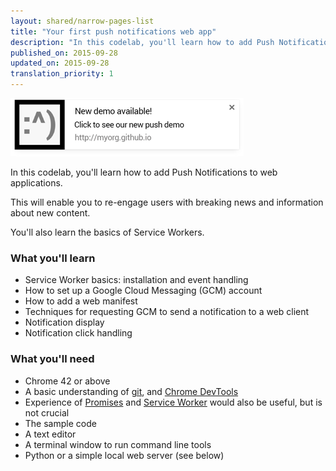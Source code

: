 ```yaml
---
layout: shared/narrow-pages-list
title: "Your first push notifications web app"
description: "In this codelab, you'll learn how to add Push Notifications to web applications. This will enable you to re-engage users with breaking news and information about new content."
published_on: 2015-09-28
updated_on: 2015-09-28
translation_priority: 1
---
```


<img src="images/image00.png" width="373" height="93" alt="Screenshot of push notification" />

In this codelab, you'll learn how to add Push Notifications to web applications.

This will enable you to re-engage users with breaking news and information about
new content.

You'll also learn the basics of Service Workers.

### What you'll learn

* Service Worker basics: installation and event handling
* How to set up a Google Cloud Messaging (GCM) account
* How to add a web manifest
* Techniques for requesting GCM to send a notification to a web client
* Notification display
* Notification click handling

### What you'll need

* Chrome 42 or above
* A basic understanding of [git](http://git-scm.com/), and [Chrome DevTools](https://developer.chrome.com/devtools)
* Experience of [Promises](http://www.html5rocks.com/en/tutorials/es6/promises/) and [Service Worker](http://www.html5rocks.com/en/tutorials/service-worker/introduction/) would also be useful, but is not crucial
* The sample code
* A text editor
* A terminal window to run command line tools
* Python or a simple local web server (see below)
